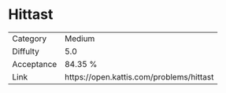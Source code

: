 # Hittast

<table>
    <tr>
        <td>Category</td>
        <td>Medium</td>
    </tr>
    <tr>
        <td>Diffulty</td>
        <td>5.0</td>
    </tr>
    <tr>
        <td>Acceptance</td>
        <td>84.35 %</td>
    </tr>
    <tr>
        <td>Link</td>
        <td>https://open.kattis.com/problems/hittast</td>
    </tr>
</table>